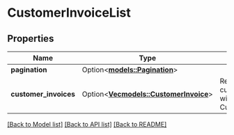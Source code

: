 # CustomerInvoiceList

## Properties

Name | Type | Description | Notes
------------ | ------------- | ------------- | -------------
**pagination** | Option<[**models::Pagination**](Pagination.md)> |  | [optional]
**customer_invoices** | Option<[**Vec<models::CustomerInvoice>**](CustomerInvoice.md)> | Represents a customer invoice within the CustomerInvoiceList. | [optional]

[[Back to Model list]](../README.md#documentation-for-models) [[Back to API list]](../README.md#documentation-for-api-endpoints) [[Back to README]](../README.md)


